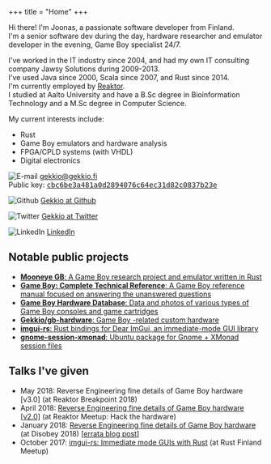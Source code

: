+++
title = "Home"
+++

Hi there! I'm Joonas, a passionate software developer from Finland.\
I'm a senior software dev during the day, hardware researcher and emulator
developer in the evening, Game Boy specialist 24/7.

I've worked in the IT industry since 2004, and had my own IT consulting company
Jawsy Solutions during 2009-2013.\
I've used Java since 2000, Scala since 2007, and Rust since 2014.\
I'm currently employed by [Reaktor](https://www.reaktor.com).\
I studied at Aalto University and have a B.Sc degree in Bioinformation
Technology and a M.Sc degree in Computer Science.

My current interests include:

* Rust
* Game Boy emulators and hardware analysis
* FPGA/CPLD systems (with VHDL)
* Digital electronics

<div id="home-links">

![E-mail](images/email.png) gekkio@gekkio.fi\
Public key: <a style="font-family: monospace" href="publickey.gekkio@gekkio.fi.asc">cbc6be3a481a0d2894076c64ec31d82c0837b23e</a>

![Github](images/github.png) [Gekkio at Github](https://github.com/Gekkio)

![Twitter](images/twitter.png) [Gekkio at Twitter](https://twitter.com/gekkio)

![LinkedIn](images/linkedin.png) [LinkedIn](https://www.linkedin.com/in/gekkio/)

</div>

## Notable public projects

* [**Mooneye GB**: A Game Boy research project and emulator written in Rust](https://github.com/Gekkio/mooneye-gb)
* [**Game Boy: Complete Technical Reference**: A Game Boy reference manual focused on answering the unanswered questions](https://github.com/Gekkio/gb-ctr)
* [**Game Boy Hardware Database**: Data and photos of various types of Game Boy consoles and game cartridges](https://gbhwdb.gekkio.fi)
* [**Gekkio/gb-hardware**: Game Boy -related custom hardware](https://github.com/Gekkio/gb-hardware)
* [**imgui-rs**: Rust bindings for Dear ImGui, an immediate-mode GUI library](https://github.com/Gekkio/imgui-rs)
* [**gnome-session-xmonad**: Ubuntu package for Gnome + XMonad session files](https://github.com/Gekkio/gnome-session-xmonad)

## Talks I've given

* May 2018: Reverse Engineering fine details of Game Boy hardware [v3.0] (at Reaktor Breakpoint 2018)
* April 2018: [Reverse Engineering fine details of Game Boy hardware [v2.0]](https://youtu.be/2K5FIGQ2Hxk) (at Reaktor Meetup: Hack the hardware)
* January 2018: [Reverse Engineering fine details of Game Boy hardware](https://youtu.be/GBYwjch6oEE) (at Disobey 2018) [[errata blog post](@/blog/2018/errata-for-reverse-engineering-fine-details-of-game-boy-hardware.md)]
* October 2017: [imgui-rs: Immediate mode GUIs with Rust](https://youtu.be/3dGnS9Dp5kc) (at Rust Finland Meetup)
